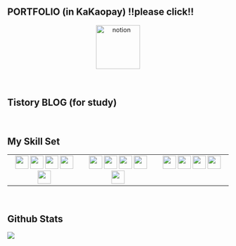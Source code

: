 

<!--
**youjin2github/youjin2github** is a ✨ _special_ ✨ repository because its `README.md` (this file) appears on your GitHub profile.

Here are some ideas to get you started:


- 🔭 I’m currently working on ...
- 🌱 I’m currently learning ...
- 👯 I’m looking to collaborate on ...
- 🤔 I’m looking for help with ...
- 💬 Ask me about ...
- 📫 How to reach me: ...
- 😄 Pronouns: ...
- ⚡ Fun fact: ...
-->

<br/>  

## PORTFOLIO (in KaKaopay) !!please click!!
<div align="center">
</a>
<a href="https://legend-apricot-e30.notion.site/168198d22dbe49e19e021ec7f3e647e3" target="_blank">
<img src=https://img.shields.io/badge/notion-%23000000.svg?&style=for-the-badge&logo=notion&logoColor=white alt=notion style="margin-bottom: 35px;" height="100" />
</a>  
</div>  


## Tistory BLOG (for study) 
<div align="center">
</a>
<a href="https://nobi-kimtosun.tistory.com/" target="_blank">
</a>  
</div>  



  
<br/>  

## My Skill Set  
<table><tr><td valign="top" width="33%">
<div align="center">  
<img src="https://img.shields.io/badge/Python-EE4C2C?style=flat&logo=Python&logoColor=white" height="30" />
<img src="https://img.shields.io/badge/jupyter-EE4C2C?style=flat&logo=jupyter&logoColor=white" height="30" />
<img src="https://img.shields.io/badge/R-276DC3?style=flat&logo=R&logoColor=white" height="30" />
<img src="https://img.shields.io/badge/SQL-4479A1?style=flat&logo=SQL&logoColor=white" height="30" />
<img src="https://img.shields.io/badge/amazonec2-FF9900?style=flat&logo=amazonec2&logoColor=white" height="30" />
  
</div>

</td><td valign="top" width="33%">

<div align="center">  
<img src="https://img.shields.io/badge/Hue-0065D3?style=flat&logo=Hue&logoColor=white" height="30" />
<img src="https://img.shields.io/badge/Zepplin-4E5EE4?style=flat&logo=Zepplin&logoColor=white" height="30" />
<img src="https://img.shields.io/badge/HADOOP-66CCFF?style=flat&logo=HADOOP&logoColor=white" height="30" />
<img src="https://img.shields.io/badge/powerbi-F2C811?style=flat&logo=powerbi&logoColor=white" height="30" />
<img src="https://img.shields.io/badge/plotly-3F4F75?style=flat&logo=plotly&logoColor=white" height="30" />
  
</div>

</td><td valign="top" width="33%">

<div align="center">  
<img src="https://img.shields.io/badge/Slack-4A154B?style=flat&logo=Slack&logoColor=white" height="30" />
<img src="https://img.shields.io/badge/Git-F05032?style=flat&logo=Git&logoColor=white" height="30" />
<img src="https://img.shields.io/badge/Jira-0052CC?style=flat&logo=Jira&logoColor=white" height="30" />
<img src="https://img.shields.io/badge/Confluence-172B4D?style=flat&logo=Confluence&logoColor=white" height="30" />

</div>

</td></tr></table>  

<br/>  



## Github Stats  

<a href=""> <img align="center" src="https://github-readme-stats-sigma-five.vercel.app/api/top-langs/?username=youjin2github&theme=react&line_height=40&hide=css"/> </a>

<br/>  


